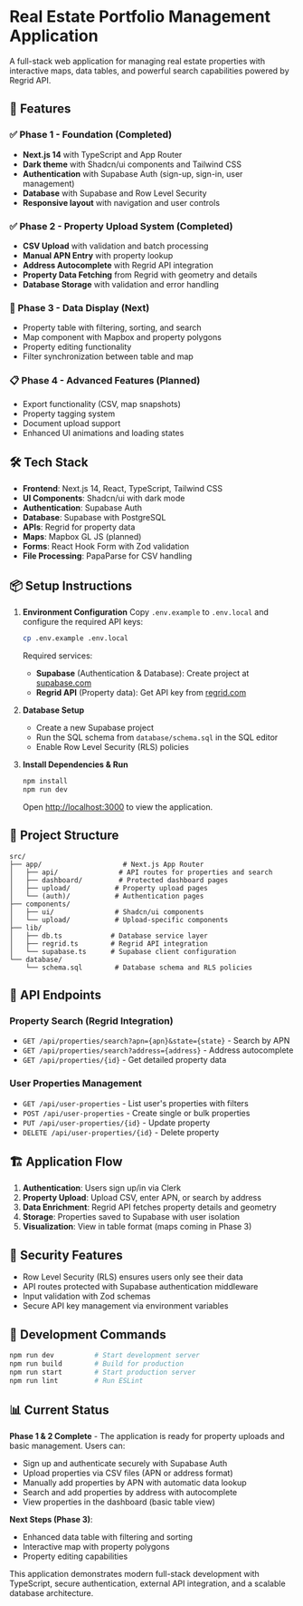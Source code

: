 # Real Estate Portfolio Management Application

A full-stack web application for managing real estate properties with interactive maps, data tables, and powerful search capabilities powered by Regrid API.

## 🌟 Features

### ✅ Phase 1 - Foundation (Completed)
- **Next.js 14** with TypeScript and App Router
- **Dark theme** with Shadcn/ui components and Tailwind CSS
- **Authentication** with Supabase Auth (sign-up, sign-in, user management)
- **Database** with Supabase and Row Level Security
- **Responsive layout** with navigation and user controls

### ✅ Phase 2 - Property Upload System (Completed)
- **CSV Upload** with validation and batch processing
- **Manual APN Entry** with property lookup
- **Address Autocomplete** with Regrid API integration
- **Property Data Fetching** from Regrid with geometry and details
- **Database Storage** with validation and error handling

### 🚧 Phase 3 - Data Display (Next)
- Property table with filtering, sorting, and search
- Map component with Mapbox and property polygons
- Property editing functionality
- Filter synchronization between table and map

### 📋 Phase 4 - Advanced Features (Planned)
- Export functionality (CSV, map snapshots)
- Property tagging system
- Document upload support
- Enhanced UI animations and loading states

## 🛠️ Tech Stack

- **Frontend**: Next.js 14, React, TypeScript, Tailwind CSS
- **UI Components**: Shadcn/ui with dark mode
- **Authentication**: Supabase Auth
- **Database**: Supabase with PostgreSQL
- **APIs**: Regrid for property data
- **Maps**: Mapbox GL JS (planned)
- **Forms**: React Hook Form with Zod validation
- **File Processing**: PapaParse for CSV handling

## 📦 Setup Instructions

1. **Environment Configuration**
   Copy `.env.example` to `.env.local` and configure the required API keys:

   ```bash
   cp .env.example .env.local
   ```

   Required services:
   - **Supabase** (Authentication & Database): Create project at [supabase.com](https://supabase.com)
   - **Regrid API** (Property data): Get API key from [regrid.com](https://regrid.com)

2. **Database Setup**
   - Create a new Supabase project
   - Run the SQL schema from `database/schema.sql` in the SQL editor
   - Enable Row Level Security (RLS) policies

3. **Install Dependencies & Run**
   ```bash
   npm install
   npm run dev
   ```

   Open [http://localhost:3000](http://localhost:3000) to view the application.

## 📁 Project Structure

```
src/
├── app/                    # Next.js App Router
│   ├── api/               # API routes for properties and search
│   ├── dashboard/         # Protected dashboard pages
│   ├── upload/           # Property upload pages
│   └── (auth)/           # Authentication pages
├── components/
│   ├── ui/               # Shadcn/ui components
│   └── upload/           # Upload-specific components
├── lib/
│   ├── db.ts            # Database service layer
│   ├── regrid.ts        # Regrid API integration
│   └── supabase.ts      # Supabase client configuration
└── database/
    └── schema.sql        # Database schema and RLS policies
```

## 🔌 API Endpoints

### Property Search (Regrid Integration)
- `GET /api/properties/search?apn={apn}&state={state}` - Search by APN
- `GET /api/properties/search?address={address}` - Address autocomplete
- `GET /api/properties/{id}` - Get detailed property data

### User Properties Management
- `GET /api/user-properties` - List user's properties with filters
- `POST /api/user-properties` - Create single or bulk properties
- `PUT /api/user-properties/{id}` - Update property
- `DELETE /api/user-properties/{id}` - Delete property

## 🏗️ Application Flow

1. **Authentication**: Users sign up/in via Clerk
2. **Property Upload**: Upload CSV, enter APN, or search by address
3. **Data Enrichment**: Regrid API fetches property details and geometry
4. **Storage**: Properties saved to Supabase with user isolation
5. **Visualization**: View in table format (maps coming in Phase 3)

## 🔐 Security Features

- Row Level Security (RLS) ensures users only see their data
- API routes protected with Supabase authentication middleware
- Input validation with Zod schemas
- Secure API key management via environment variables

## 🚀 Development Commands

```bash
npm run dev          # Start development server
npm run build        # Build for production
npm run start        # Start production server
npm run lint         # Run ESLint
```

## 📊 Current Status

**Phase 1 & 2 Complete** - The application is ready for property uploads and basic management. Users can:

- Sign up and authenticate securely with Supabase Auth
- Upload properties via CSV files (APN or address format)
- Manually add properties by APN with automatic data lookup
- Search and add properties by address with autocomplete
- View properties in the dashboard (basic table view)

**Next Steps (Phase 3)**:
- Enhanced data table with filtering and sorting
- Interactive map with property polygons
- Property editing capabilities

This application demonstrates modern full-stack development with TypeScript, secure authentication, external API integration, and a scalable database architecture.

